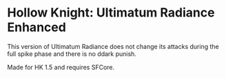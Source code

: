 # Hollow Knight: Ultimatum Radiance Enhanced

This version of Ultimatum Radiance does not change its attacks during the full spike phase and there is no ddark punish.

Made for HK 1.5 and requires SFCore.
